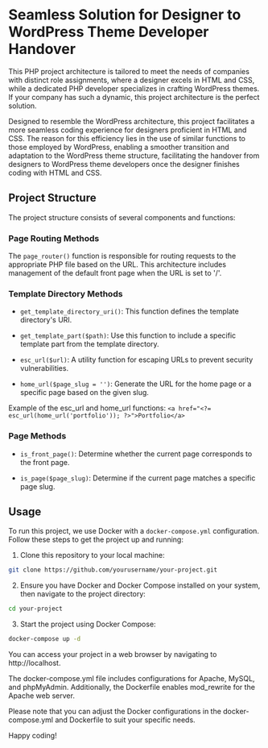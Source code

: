 # Seamless Solution for Designer to WordPress Theme Developer Handover

This PHP project architecture is tailored to meet the needs of companies with distinct role assignments, where a designer excels in HTML and CSS, while a dedicated PHP developer specializes in crafting WordPress themes. If your company has such a dynamic, this project architecture is the perfect solution.

Designed to resemble the WordPress architecture, this project facilitates a more seamless coding experience for designers proficient in HTML and CSS. The reason for this efficiency lies in the use of similar functions to those employed by WordPress, enabling a smoother transition and adaptation to the WordPress theme structure, facilitating the handover from designers to WordPress theme developers once the designer finishes coding with HTML and CSS.
    
## Project Structure

The project structure consists of several components and functions:

### Page Routing Methods

The `page_router()` function is responsible for routing requests to the appropriate PHP file based on the URL. This architecture includes management of the default front page when the URL is set to '/'.

### Template Directory Methods

- `get_template_directory_uri()`: This function defines the template directory's URI.

- `get_template_part($path)`: Use this function to include a specific template part from the template directory.

- `esc_url($url)`: A utility function for escaping URLs to prevent security vulnerabilities.

- `home_url($page_slug = '')`: Generate the URL for the home page or a specific page based on the given slug.

Example of the esc_url and home_url functions: `<a href="<?= esc_url(home_url('portfolio')); ?>">Portfolio</a>`

### Page Methods

- `is_front_page()`: Determine whether the current page corresponds to the front page.

- `is_page($page_slug)`: Determine if the current page matches a specific page slug.

## Usage

To run this project, we use Docker with a `docker-compose.yml` configuration. Follow these steps to get the project up and running:

1. Clone this repository to your local machine:
```bash
git clone https://github.com/yourusername/your-project.git
```

2. Ensure you have Docker and Docker Compose installed on your system, then navigate to the project directory:
```bash
cd your-project
```

3. Start the project using Docker Compose:
```bash
docker-compose up -d
```

You can access your project in a web browser by navigating to http://localhost.

The docker-compose.yml file includes configurations for Apache, MySQL, and phpMyAdmin. Additionally, the Dockerfile enables mod_rewrite for the Apache web server.

Please note that you can adjust the Docker configurations in the docker-compose.yml and Dockerfile to suit your specific needs.

Happy coding!
